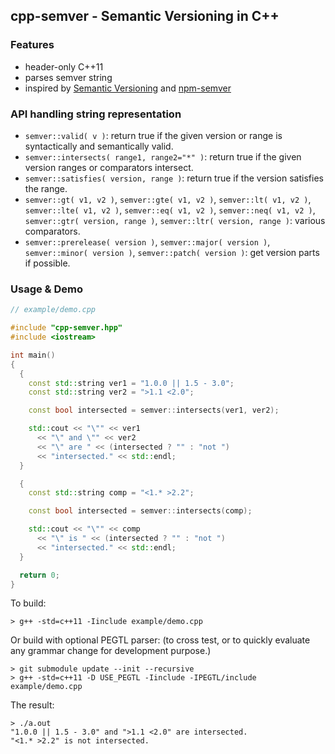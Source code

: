## cpp-semver - Semantic Versioning in C++

### Features

 * header-only C++11
 * parses semver string
 * inspired by [Semantic Versioning](https://semver.org/) and [npm-semver](https://docs.npmjs.com/cli/v6/using-npm/semver)
 
### API handling string representation

   * ```semver::valid( v )```: return true if the given version or range is syntactically and semantically valid.
   * ```semver::intersects( range1, range2="*" )```: return true if the given version ranges or comparators intersect.
   * ```semver::satisfies( version, range )```: return true if the version satisfies the range.
   * ```semver::gt( v1, v2 )```, ```semver::gte( v1, v2 )```,
     ```semver::lt( v1, v2 )```, ```semver::lte( v1, v2 )```,
     ```semver::eq( v1, v2 )```, ```semver::neq( v1, v2 )```,
     ```semver::gtr( version, range )```, ```semver::ltr( version, range )```: various comparators.
   * ```semver::prerelease( version )```, ```semver::major( version )```,
     ```semver::minor( version )```, ```semver::patch( version )```: get version parts if possible.

### Usage & Demo

```c++
// example/demo.cpp

#include "cpp-semver.hpp"
#include <iostream>

int main()
{
  {
    const std::string ver1 = "1.0.0 || 1.5 - 3.0";
    const std::string ver2 = ">1.1 <2.0";

    const bool intersected = semver::intersects(ver1, ver2);

    std::cout << "\"" << ver1
      << "\" and \"" << ver2
      << "\" are " << (intersected ? "" : "not ")
      << "intersected." << std::endl;
  }

  {
    const std::string comp = "<1.* >2.2";

    const bool intersected = semver::intersects(comp);

    std::cout << "\"" << comp
      << "\" is " << (intersected ? "" : "not ")
      << "intersected." << std::endl;
  }

  return 0;
}
```

To build:
```
> g++ -std=c++11 -Iinclude example/demo.cpp
```

Or build with optional PEGTL parser: (to cross test, or to quickly evaluate any grammar change for development purpose.)
```
> git submodule update --init --recursive
> g++ -std=c++11 -D USE_PEGTL -Iinclude -IPEGTL/include example/demo.cpp
```

The result:
```
> ./a.out
"1.0.0 || 1.5 - 3.0" and ">1.1 <2.0" are intersected.
"<1.* >2.2" is not intersected.
```
